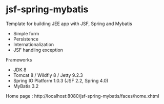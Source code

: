 jsf-spring-mybatis
==================

Template for building JEE app with JSF, Spring and Mybatis
- Simple form
- Persistence
- Internationalization
- JSF handling exception

Frameworks
- JDK 8
- Tomcat 8 / Wildfly 8 / Jetty 9.2.3
- Spring IO Platform 1.0.3 (JSF 2.2, Spring 4.0)
- MyBatis 3.2

Home page : http://localhost:8080/jsf-spring-mybatis/faces/home.xhtml